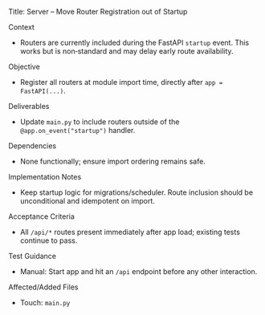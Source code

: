 Title: Server – Move Router Registration out of Startup

Context
- Routers are currently included during the FastAPI `startup` event. This works but is non‑standard and may delay early route availability.

Objective
- Register all routers at module import time, directly after `app = FastAPI(...)`.

Deliverables
- Update `main.py` to include routers outside of the `@app.on_event("startup")` handler.

Dependencies
- None functionally; ensure import ordering remains safe.

Implementation Notes
- Keep startup logic for migrations/scheduler. Route inclusion should be unconditional and idempotent on import.

Acceptance Criteria
- All `/api/*` routes present immediately after app load; existing tests continue to pass.

Test Guidance
- Manual: Start app and hit an `/api` endpoint before any other interaction.

Affected/Added Files
- Touch: `main.py`

